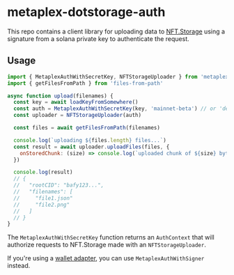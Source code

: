 # metaplex-dotstorage-auth

This repo contains a client library for uploading data to [NFT.Storage](https://nft.storage) using a signature from a solana private key to authenticate the request.

## Usage

```js
import { MetaplexAuthWithSecretKey, NFTStorageUploader } from 'metaplex-dotstorage-auth'
import { getFilesFromPath } from 'files-from-path'

async function upload(filenames) {
  const key = await loadKeyFromSomewhere()
  const auth = MetaplexAuthWithSecretKey(key, 'mainnet-beta') // or 'devnet'
  const uploader = NFTStorageUploader(auth)

  const files = await getFilesFromPath(filenames)

  console.log(`uploading ${files.length} files...`)
  const result = await uploader.uploadFiles(files, {
    onStoredChunk: (size) => console.log(`uploaded chunk of ${size} bytes`)
  })

  console.log(result)
  // {
  //   "rootCID": "bafy123...",
  //   "filenames": [
  //     "file1.json"
  //     "file2.png"
  //   ]
  // }
}
```

The `MetaplexAuthWithSecretKey` function returns an `AuthContext` that will authorize requests to NFT.Storage made with an `NFTStorageUploader`.

If you're using a [wallet adapter](https://github.com/solana-labs/wallet-adapter), you can use `MetaplexAuthWithSigner` instead.

